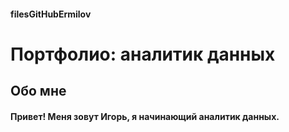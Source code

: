 #### filesGitHubErmilov
#       Портфолио: аналитик данных

##   Обо мне

#### Привет! Меня зовут Игорь, я начинающий аналитик данных.
